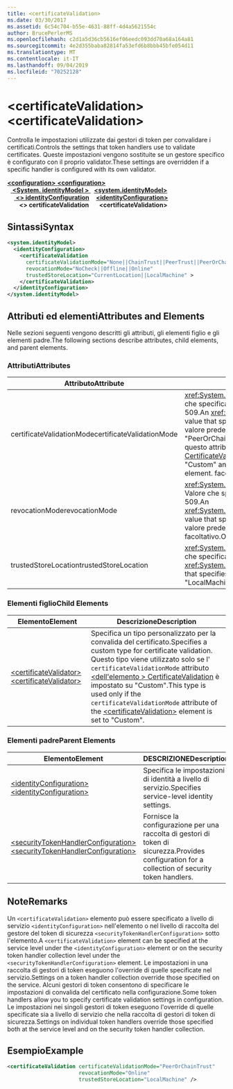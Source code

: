 ```yaml
---
title: <certificateValidation>
ms.date: 03/30/2017
ms.assetid: 6c54c704-b55e-4631-88ff-4d4a5621554c
author: BrucePerlerMS
ms.openlocfilehash: c2d1a5d36cb5616ef06eedc093dd70a68a164a81
ms.sourcegitcommit: 4e2d355baba82814fa53efd6b8bbb45bfe054d11
ms.translationtype: MT
ms.contentlocale: it-IT
ms.lasthandoff: 09/04/2019
ms.locfileid: "70252128"
---
```

# <a name="certificatevalidation"></a><span data-ttu-id="ff235-101">\<certificateValidation></span><span class="sxs-lookup"><span data-stu-id="ff235-101">\<certificateValidation></span></span>
<span data-ttu-id="ff235-102">Controlla le impostazioni utilizzate dai gestori di token per convalidare i certificati.</span><span class="sxs-lookup"><span data-stu-id="ff235-102">Controls the settings that token handlers use to validate certificates.</span></span> <span data-ttu-id="ff235-103">Queste impostazioni vengono sostituite se un gestore specifico è configurato con il proprio validator.</span><span class="sxs-lookup"><span data-stu-id="ff235-103">These settings are overridden if a specific handler is configured with its own validator.</span></span>  
  
<span data-ttu-id="ff235-104">[ **\<configuration>** ](../configuration-element.md)</span><span class="sxs-lookup"><span data-stu-id="ff235-104">[**\<configuration>**](../configuration-element.md)</span></span>\
<span data-ttu-id="ff235-105">&nbsp;&nbsp;[ **\<System. identityModel >** ](system-identitymodel.md)</span><span class="sxs-lookup"><span data-stu-id="ff235-105">&nbsp;&nbsp;[**\<system.identityModel>**](system-identitymodel.md)</span></span>\
<span data-ttu-id="ff235-106">&nbsp;&nbsp;&nbsp;&nbsp;[ **\<> identityConfiguration**](identityconfiguration.md)</span><span class="sxs-lookup"><span data-stu-id="ff235-106">&nbsp;&nbsp;&nbsp;&nbsp;[**\<identityConfiguration>**](identityconfiguration.md)</span></span>\
<span data-ttu-id="ff235-107">&nbsp;&nbsp;&nbsp;&nbsp;&nbsp;&nbsp; **\<> certificateValidation**</span><span class="sxs-lookup"><span data-stu-id="ff235-107">&nbsp;&nbsp;&nbsp;&nbsp;&nbsp;&nbsp;**\<certificateValidation>**</span></span>  
  
## <a name="syntax"></a><span data-ttu-id="ff235-108">Sintassi</span><span class="sxs-lookup"><span data-stu-id="ff235-108">Syntax</span></span>  
  
```xml  
<system.identityModel>  
  <identityConfiguration>  
    <certificateValidation  
      certificateValidationMode="None||ChainTrust||PeerTrust||PeerOrChainTrust||Custom"  
      revocationMode="NoCheck||Offline||Online"  
      trustedStoreLocation="CurrentLocation||LocalMachine" >  
    </certificateValidation>  
  </identityConfiguration>  
</system.identityModel>  
```  
  
## <a name="attributes-and-elements"></a><span data-ttu-id="ff235-109">Attributi ed elementi</span><span class="sxs-lookup"><span data-stu-id="ff235-109">Attributes and Elements</span></span>  
 <span data-ttu-id="ff235-110">Nelle sezioni seguenti vengono descritti gli attributi, gli elementi figlio e gli elementi padre.</span><span class="sxs-lookup"><span data-stu-id="ff235-110">The following sections describe attributes, child elements, and parent elements.</span></span>  
  
### <a name="attributes"></a><span data-ttu-id="ff235-111">Attributi</span><span class="sxs-lookup"><span data-stu-id="ff235-111">Attributes</span></span>  
  
|<span data-ttu-id="ff235-112">Attributo</span><span class="sxs-lookup"><span data-stu-id="ff235-112">Attribute</span></span>|<span data-ttu-id="ff235-113">Descrizione</span><span class="sxs-lookup"><span data-stu-id="ff235-113">Description</span></span>|  
|---------------|-----------------|  
|<span data-ttu-id="ff235-114">certificateValidationMode</span><span class="sxs-lookup"><span data-stu-id="ff235-114">certificateValidationMode</span></span>|<span data-ttu-id="ff235-115"><xref:System.ServiceModel.Security.X509CertificateValidationMode> Valore che specifica la modalità di convalida da utilizzare per il certificato X. 509.</span><span class="sxs-lookup"><span data-stu-id="ff235-115">An <xref:System.ServiceModel.Security.X509CertificateValidationMode> value that specifies the validation mode to use for the X.509 certificate.</span></span> <span data-ttu-id="ff235-116">Il valore predefinito è "PeerOrChainTrust".</span><span class="sxs-lookup"><span data-stu-id="ff235-116">The default value is "PeerOrChainTrust".</span></span> <span data-ttu-id="ff235-117">Per specificare un validator personalizzato, impostare questo attributo su "Custom" e specificare il validator usando l' [ \<elemento CertificateValidator >](certificatevalidator.md) .</span><span class="sxs-lookup"><span data-stu-id="ff235-117">To specify a custom validator, set this attribute to "Custom" and specify the validator using the [\<certificateValidator>](certificatevalidator.md) element.</span></span> <span data-ttu-id="ff235-118">facoltativo.</span><span class="sxs-lookup"><span data-stu-id="ff235-118">Optional.</span></span>|  
|<span data-ttu-id="ff235-119">revocationMode</span><span class="sxs-lookup"><span data-stu-id="ff235-119">revocationMode</span></span>|<span data-ttu-id="ff235-120"><xref:System.Security.Cryptography.X509Certificates.X509RevocationMode> Valore che specifica la modalità di revoca da utilizzare per il certificato X. 509.</span><span class="sxs-lookup"><span data-stu-id="ff235-120">An <xref:System.Security.Cryptography.X509Certificates.X509RevocationMode> value that specifies the revocation mode to use for the X.509 certificate.</span></span> <span data-ttu-id="ff235-121">Il valore predefinito è "online".</span><span class="sxs-lookup"><span data-stu-id="ff235-121">The default value is "Online".</span></span> <span data-ttu-id="ff235-122">facoltativo.</span><span class="sxs-lookup"><span data-stu-id="ff235-122">Optional.</span></span>|  
|<span data-ttu-id="ff235-123">trustedStoreLocation</span><span class="sxs-lookup"><span data-stu-id="ff235-123">trustedStoreLocation</span></span>|<span data-ttu-id="ff235-124"><xref:System.Security.Cryptography.X509Certificates.StoreLocation> Valore che specifica l'archivio certificati X. 509.</span><span class="sxs-lookup"><span data-stu-id="ff235-124">A <xref:System.Security.Cryptography.X509Certificates.StoreLocation> value that specifies the X.509 certificate store.</span></span> <span data-ttu-id="ff235-125">Il valore predefinito è "LocalMachine".</span><span class="sxs-lookup"><span data-stu-id="ff235-125">The default value is "LocalMachine".</span></span> <span data-ttu-id="ff235-126">facoltativo.</span><span class="sxs-lookup"><span data-stu-id="ff235-126">Optional.</span></span>|  
  
### <a name="child-elements"></a><span data-ttu-id="ff235-127">Elementi figlio</span><span class="sxs-lookup"><span data-stu-id="ff235-127">Child Elements</span></span>  
  
|<span data-ttu-id="ff235-128">Elemento</span><span class="sxs-lookup"><span data-stu-id="ff235-128">Element</span></span>|<span data-ttu-id="ff235-129">Descrizione</span><span class="sxs-lookup"><span data-stu-id="ff235-129">Description</span></span>|  
|-------------|-----------------|  
|[<span data-ttu-id="ff235-130">\<certificateValidator></span><span class="sxs-lookup"><span data-stu-id="ff235-130">\<certificateValidator></span></span>](certificatevalidator.md)|<span data-ttu-id="ff235-131">Specifica un tipo personalizzato per la convalida del certificato.</span><span class="sxs-lookup"><span data-stu-id="ff235-131">Specifies a custom type for certificate validation.</span></span> <span data-ttu-id="ff235-132">Questo tipo viene utilizzato solo se l' `certificateValidationMode` attributo [ \<dell'elemento > CertificateValidation](certificatevalidation.md) è impostato su "Custom".</span><span class="sxs-lookup"><span data-stu-id="ff235-132">This type is used only if the `certificateValidationMode` attribute of the [\<certificateValidation>](certificatevalidation.md) element is set to "Custom".</span></span>|  
  
### <a name="parent-elements"></a><span data-ttu-id="ff235-133">Elementi padre</span><span class="sxs-lookup"><span data-stu-id="ff235-133">Parent Elements</span></span>  
  
|<span data-ttu-id="ff235-134">Elemento</span><span class="sxs-lookup"><span data-stu-id="ff235-134">Element</span></span>|<span data-ttu-id="ff235-135">DESCRIZIONE</span><span class="sxs-lookup"><span data-stu-id="ff235-135">Description</span></span>|  
|-------------|-----------------|  
|[<span data-ttu-id="ff235-136">\<identityConfiguration></span><span class="sxs-lookup"><span data-stu-id="ff235-136">\<identityConfiguration></span></span>](identityconfiguration.md)|<span data-ttu-id="ff235-137">Specifica le impostazioni di identità a livello di servizio.</span><span class="sxs-lookup"><span data-stu-id="ff235-137">Specifies service-level identity settings.</span></span>|  
|[<span data-ttu-id="ff235-138">\<securityTokenHandlerConfiguration></span><span class="sxs-lookup"><span data-stu-id="ff235-138">\<securityTokenHandlerConfiguration></span></span>](securitytokenhandlerconfiguration.md)|<span data-ttu-id="ff235-139">Fornisce la configurazione per una raccolta di gestori di token di sicurezza.</span><span class="sxs-lookup"><span data-stu-id="ff235-139">Provides configuration for a collection of security token handlers.</span></span>|  
  
## <a name="remarks"></a><span data-ttu-id="ff235-140">Note</span><span class="sxs-lookup"><span data-stu-id="ff235-140">Remarks</span></span>  
 <span data-ttu-id="ff235-141">Un `<certificateValidation>` elemento può essere specificato a livello di servizio `<identityConfiguration>` nell'elemento o nel livello di raccolta del gestore del token di sicurezza `<securityTokenHandlerConfiguration>` sotto l'elemento.</span><span class="sxs-lookup"><span data-stu-id="ff235-141">A `<certificateValidation>` element can be specified at the service level under the `<identityConfiguration>` element or on the security token handler collection level under the `<securityTokenHandlerConfiguration>` element.</span></span> <span data-ttu-id="ff235-142">Le impostazioni in una raccolta di gestori di token eseguono l'override di quelle specificate nel servizio.</span><span class="sxs-lookup"><span data-stu-id="ff235-142">Settings on a token handler collection override those specified on the service.</span></span> <span data-ttu-id="ff235-143">Alcuni gestori di token consentono di specificare le impostazioni di convalida del certificato nella configurazione.</span><span class="sxs-lookup"><span data-stu-id="ff235-143">Some token handlers allow you to specify certificate validation settings in configuration.</span></span> <span data-ttu-id="ff235-144">Le impostazioni nei singoli gestori di token eseguono l'override di quelle specificate sia a livello di servizio che nella raccolta di gestori di token di sicurezza.</span><span class="sxs-lookup"><span data-stu-id="ff235-144">Settings on individual token handlers override those specified both at the service level and on the security token handler collection.</span></span>  
  
## <a name="example"></a><span data-ttu-id="ff235-145">Esempio</span><span class="sxs-lookup"><span data-stu-id="ff235-145">Example</span></span>  
  
```xml  
<certificateValidation certificateValidationMode="PeerOrChainTrust"  
                       revocationMode="Online"  
                       trustedStoreLocation="LocalMachine" />  
```
